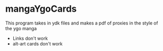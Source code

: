 # mangaYgoCards
This program takes in ydk files and makes a pdf of proxies in the style of the ygo manga

* Links don't work
* alt-art cards don't work
